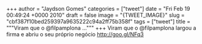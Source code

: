 
+++
author = "Jaydson Gomes"
categories = ["tweet"]
date = "Fri Feb 19 00:49:24 +0000 2010"
draft = false
image = "{TWEET_IMAGE}"
slug = "cbf387f10bed259397a9635222c94a2ff75b358f"
tags = ["tweet"]
title = """Viram que o @filpamplona ..."""
+++
Viram que o @filpamplona largou a firma e abriu o seu próprio negócio http://goo.gl/NFq3
